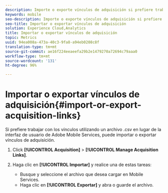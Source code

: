 ```yaml
---
description: Importe o exporte vínculos de adquisición si prefiere trabajar con los vínculos mediante el uso de un archivo .csv en lugar de utilizar la interfaz de usuario de Adobe Mobile Services.
keywords: mobile
seo-description: Importe o exporte vínculos de adquisición si prefiere trabajar con los vínculos mediante el uso de un archivo .csv en lugar de utilizar la interfaz de usuario de Adobe Mobile Services.
seo-title: Importar o exportar vínculos de adquisición
solution: Experience Cloud,Analytics
title: Importar o exportar vínculos de adquisición
topic: Metrics
uuid: 94ea008a-473a-40c3-9fa8-a94eb0208c8f
translation-type: tm+mt
source-git-commit: ae16f224eeaeefa29b2e1479270a72694c79aaa0
workflow-type: tm+mt
source-wordcount: '131'
ht-degree: 96%

---
```



# Importar o exportar vínculos de adquisición{#import-or-export-acquisition-links}

Si prefiere trabajar con los vínculos utilizando un archivo .csv en lugar de la interfaz de usuario de Adobe Mobile Services, puede importar o exportar vínculos de adquisición.

1. Click **[!UICONTROL Acquisition]** > **[!UICONTROL Manage Acquisition Links]**.
1. Haga clic en **[!UICONTROL Importar]** y realice una de estas tareas:

   * Busque y seleccione el archivo que desea cargar en Mobile Services.
   * Haga clic en **[!UICONTROL Exportar]** y abra o guarde el archivo.

